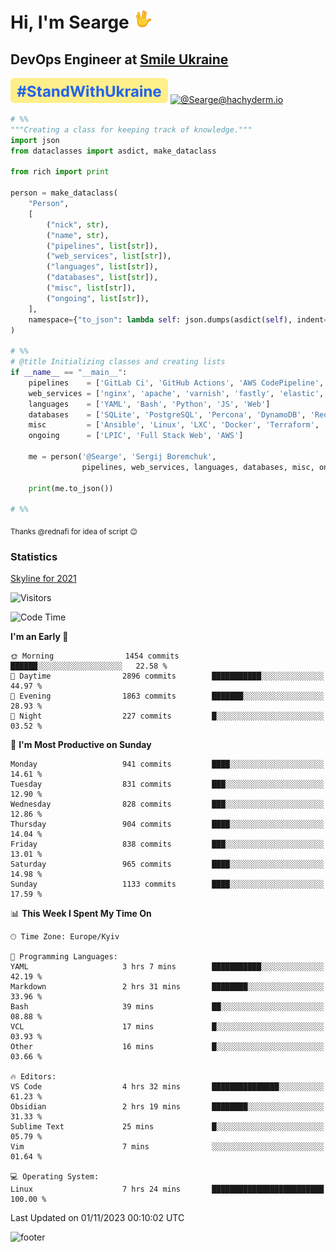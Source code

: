 # Hi, I'm Searge <img src="images/vulcan.webp" style="display: inline-block; margin: 0; height: 2rem" alt="Vulcan salute" />

## DevOps Engineer at [Smile Ukraine](https://smile-ukraine.com/en)

[![Stand With Ukraine](https://raw.githubusercontent.com/vshymanskyy/StandWithUkraine/main/badges/StandWithUkraine.svg)](https://stand-with-ukraine.pp.ua)
<a rel="me" href="https://hachyderm.io/@Searge">![@Searge@hachyderm.io](https://img.shields.io/badge/-@Searge-%232B90D9?logo=mastodon&logoColor=white)</a>

```python
# %%
"""Creating a class for keeping track of knowledge."""
import json
from dataclasses import asdict, make_dataclass

from rich import print

person = make_dataclass(
    "Person",
    [
        ("nick", str),
        ("name", str),
        ("pipelines", list[str]),
        ("web_services", list[str]),
        ("languages", list[str]),
        ("databases", list[str]),
        ("misc", list[str]),
        ("ongoing", list[str]),
    ],
    namespace={"to_json": lambda self: json.dumps(asdict(self), indent=4)},
)

# %%
# @title Initializing classes and creating lists
if __name__ == "__main__":
    pipelines    = ['GitLab Ci', 'GitHub Actions', 'AWS CodePipeline', 'Jenkins']
    web_services = ['nginx', 'apache', 'varnish', 'fastly', 'elastic', 'solr']
    languages    = ['YAML', 'Bash', 'Python', 'JS', 'Web']
    databases    = ['SQLite', 'PostgreSQL', 'Percona', 'DynamoDB', 'Redis']
    misc         = ['Ansible', 'Linux', 'LXC', 'Docker', 'Terraform', 'AWS']
    ongoing      = ['LPIC', 'Full Stack Web', 'AWS']

    me = person('@Searge', 'Sergij Boremchuk',
                pipelines, web_services, languages, databases, misc, ongoing)

    print(me.to_json())

# %%

```

<sub>Thanks @rednafi for idea of script :wink:</sub>

### Statistics

[Skyline for 2021](https://skyline.github.com/Searge/2021)

![Visitors](https://komarev.com/ghpvc/?username=searge&label=Profile%20views&color=0e75b6&style=flat) 
<!--START_SECTION:waka-->
![Code Time](http://img.shields.io/badge/Code%20Time-2%2C299%20hrs-blue)

**I'm an Early 🐤** 

```text
🌞 Morning                1454 commits        ██████░░░░░░░░░░░░░░░░░░░   22.58 % 
🌆 Daytime                2896 commits        ███████████░░░░░░░░░░░░░░   44.97 % 
🌃 Evening                1863 commits        ███████░░░░░░░░░░░░░░░░░░   28.93 % 
🌙 Night                  227 commits         █░░░░░░░░░░░░░░░░░░░░░░░░   03.52 % 
```
📅 **I'm Most Productive on Sunday** 

```text
Monday                   941 commits         ████░░░░░░░░░░░░░░░░░░░░░   14.61 % 
Tuesday                  831 commits         ███░░░░░░░░░░░░░░░░░░░░░░   12.90 % 
Wednesday                828 commits         ███░░░░░░░░░░░░░░░░░░░░░░   12.86 % 
Thursday                 904 commits         ████░░░░░░░░░░░░░░░░░░░░░   14.04 % 
Friday                   838 commits         ███░░░░░░░░░░░░░░░░░░░░░░   13.01 % 
Saturday                 965 commits         ████░░░░░░░░░░░░░░░░░░░░░   14.98 % 
Sunday                   1133 commits        ████░░░░░░░░░░░░░░░░░░░░░   17.59 % 
```


📊 **This Week I Spent My Time On** 

```text
🕑︎ Time Zone: Europe/Kyiv

💬 Programming Languages: 
YAML                     3 hrs 7 mins        ███████████░░░░░░░░░░░░░░   42.19 % 
Markdown                 2 hrs 31 mins       ████████░░░░░░░░░░░░░░░░░   33.96 % 
Bash                     39 mins             ██░░░░░░░░░░░░░░░░░░░░░░░   08.88 % 
VCL                      17 mins             █░░░░░░░░░░░░░░░░░░░░░░░░   03.93 % 
Other                    16 mins             █░░░░░░░░░░░░░░░░░░░░░░░░   03.66 % 

🔥 Editors: 
VS Code                  4 hrs 32 mins       ███████████████░░░░░░░░░░   61.23 % 
Obsidian                 2 hrs 19 mins       ████████░░░░░░░░░░░░░░░░░   31.33 % 
Sublime Text             25 mins             █░░░░░░░░░░░░░░░░░░░░░░░░   05.79 % 
Vim                      7 mins              ░░░░░░░░░░░░░░░░░░░░░░░░░   01.64 % 

💻 Operating System: 
Linux                    7 hrs 24 mins       █████████████████████████   100.00 % 
```


 Last Updated on 01/11/2023 00:10:02 UTC
<!--END_SECTION:waka-->

![footer](https://capsule-render.vercel.app/api?type=waving&color=gradient&customColorList=14,21&height=82&section=footer)
